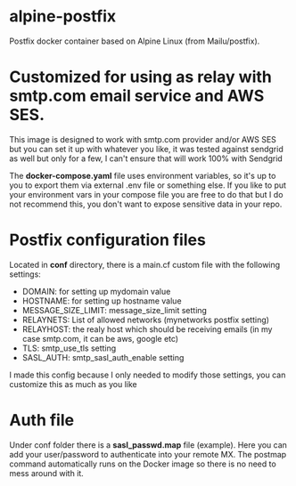 # alpine-postfix


Postfix docker container based on Alpine Linux (from Mailu/postfix). 

# Customized for using as relay with smtp.com email service and AWS SES.

This image is designed to work with smtp.com provider and/or AWS SES but you can set it up with whatever you like, it was tested against sendgrid as well but only for a few, I can't ensure that will work 100% with Sendgrid

The **docker-compose.yaml** file uses environment variables, so it's up to you to export them via external .env file or something else. If you like to put your environment vars in your compose file you are free to do that but I do not recommend this, you don't want to expose sensitive data in your repo.

# Postfix configuration files

Located in **conf** directory, there is a main.cf custom file with the following settings:

* DOMAIN: for setting up mydomain value
* HOSTNAME: for setting up hostname value
* MESSAGE_SIZE_LIMIT: message_size_limit setting
* RELAYNETS: List of allowed networks (mynetworks postfix setting)
* RELAYHOST: the realy host which should be receiving emails (in my case smtp.com, it can be aws, google etc)
* TLS: smtp_use_tls setting
* SASL_AUTH: smtp_sasl_auth_enable setting

I made this config because I only needed to modify those settings, you can customize this as much as you like


# Auth file
Under conf folder there is a **sasl_passwd.map** file (example). Here you can add your user/password to authenticate into your remote MX. The postmap command automatically runs on the Docker image so there is no need to mess around with it.
